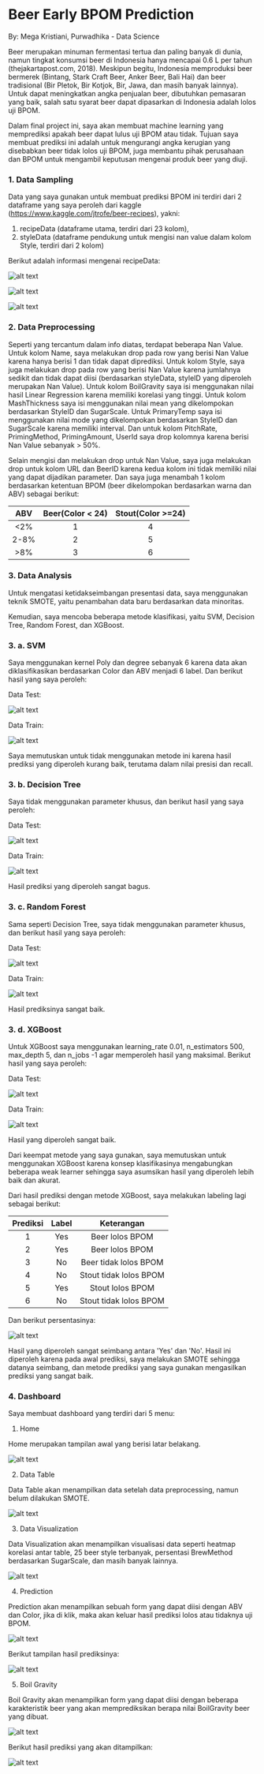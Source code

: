 # Beer Early BPOM Prediction
By: Mega Kristiani, Purwadhika - Data Science 

Beer merupakan minuman fermentasi tertua dan paling banyak di dunia, namun tingkat konsumsi beer di Indonesia hanya mencapai 0.6 L per tahun (thejakartapost.com, 2018). Meskipun begitu, Indonesia memproduksi beer bermerek (Bintang, Stark Craft Beer, Anker Beer, Bali Hai) dan beer tradisional (Bir Pletok, Bir Kotjok, Bir, Jawa, dan masih banyak lainnya). Untuk dapat meningkatkan angka penjualan beer, dibutuhkan pemasaran yang baik, salah satu syarat beer dapat dipasarkan di Indonesia adalah lolos uji BPOM.

Dalam final project ini, saya akan membuat machine learning yang memprediksi apakah beer dapat lulus uji BPOM atau tidak. Tujuan saya membuat prediksi ini adalah untuk mengurangi angka kerugian yang disebabkan beer tidak lolos uji BPOM, juga membantu pihak perusahaan dan BPOM untuk mengambil keputusan mengenai produk beer yang diuji. 

### 1. Data Sampling

Data yang saya gunakan untuk membuat prediksi BPOM ini terdiri dari 2 dataframe yang saya peroleh dari kaggle (https://www.kaggle.com/jtrofe/beer-recipes), yakni:
1. recipeData (dataframe utama, terdiri dari 23 kolom),
2. styleData (dataframe pendukung untuk mengisi nan value dalam kolom Style, terdiri dari 2 kolom)

Berikut adalah informasi mengenai recipeData:

![alt text](https://github.com/megakristiani/Final-Project/blob/master/inforeal.png)

![alt text](https://github.com/megakristiani/Final-Project/blob/master/dataframe.png)

![alt text](https://github.com/megakristiani/Final-Project/blob/master/dataframe2.png)

### 2. Data Preprocessing

Seperti yang tercantum dalam info diatas, terdapat beberapa Nan Value. Untuk kolom Name, saya melakukan drop pada row yang berisi Nan Value karena hanya berisi 1 dan tidak dapat diprediksi. Untuk kolom Style, saya juga melakukan drop pada row yang berisi Nan Value karena jumlahnya sedikit dan tidak dapat diisi (berdasarkan styleData, styleID yang diperoleh merupakan Nan Value). Untuk kolom BoilGravity saya isi menggunakan nilai hasil Linear Regression karena memiliki korelasi yang tinggi. Untuk kolom MashThickness saya isi menggunakan nilai mean yang dikelompokan berdasarkan StyleID dan SugarScale. Untuk PrimaryTemp saya isi menggunakan nilai mode yang dikelompokan berdasarkan StyleID dan SugarScale karena memiliki interval. Dan untuk kolom PitchRate, PrimingMethod, PrimingAmount, UserId saya drop kolomnya karena berisi Nan Value sebanyak > 50%.

Selain mengisi dan melakukan drop untuk Nan Value, saya juga melakukan drop untuk kolom URL dan BeerID karena kedua kolom ini tidak memiliki nilai yang dapat dijadikan parameter. Dan saya juga menambah 1 kolom berdasarkan ketentuan BPOM (beer dikelompokan berdasarkan warna dan ABV) sebagai berikut:


|  ABV  |  Beer(Color < 24) | Stout(Color >=24) |
| :---: |       :---:       |      :---:        |
|  <2%  |          1        |         4         |
|  2-8% |          2        |         5         |
|  >8%  |          3        |         6         |

### 3. Data Analysis

Untuk mengatasi ketidakseimbangan presentasi data, saya menggunakan teknik SMOTE, yaitu penambahan data baru berdasarkan data minoritas.

Kemudian, saya mencoba beberapa metode klasifikasi, yaitu SVM, Decision Tree, Random Forest, dan XGBoost.

### 3. a. SVM

Saya menggunakan kernel Poly dan degree sebanyak 6 karena data akan diklasifikasikan berdasarkan Color dan ABV menjadi 6 label. Dan berikut hasil yang saya peroleh:

Data Test:

![alt text](https://github.com/megakristiani/Final-Project/blob/master/svm%20test.png)

Data Train:

![alt text](https://github.com/megakristiani/Final-Project/blob/master/svmtrain.png)

Saya memutuskan untuk tidak menggunakan metode ini karena hasil prediksi yang diperoleh kurang baik, terutama dalam nilai presisi dan recall.

### 3. b. Decision Tree

Saya tidak menggunakan parameter khusus, dan berikut hasil yang saya peroleh:

Data Test:

![alt text](https://github.com/megakristiani/Final-Project/blob/master/dtreetest.png)

Data Train:

![alt text](https://github.com/megakristiani/Final-Project/blob/master/dtreetrain.png)

Hasil prediksi yang diperoleh sangat bagus.

### 3. c. Random Forest

Sama seperti Decision Tree, saya tidak menggunakan parameter khusus, dan berikut hasil yang saya peroleh:

Data Test:

![alt text](https://github.com/megakristiani/Final-Project/blob/master/rftest.png)

Data Train:

![alt text](https://github.com/megakristiani/Final-Project/blob/master/rftrain.png)

Hasil prediksinya sangat baik.

### 3. d. XGBoost

Untuk XGBoost saya menggunakan learning_rate 0.01, n_estimators 500, max_depth 5, dan n_jobs -1 agar memperoleh hasil yang maksimal. Berikut hasil yang saya peroleh:

Data Test:

![alt text](https://github.com/megakristiani/Final-Project/blob/master/xgtest.png)

Data Train:

![alt text](https://github.com/megakristiani/Final-Project/blob/master/xgtrain.png)

Hasil yang diperoleh sangat baik.

Dari keempat metode yang saya gunakan, saya memutuskan untuk menggunakan XGBoost karena konsep klasifikasinya mengabungkan beberapa weak learner sehingga saya asumsikan hasil yang diperoleh lebih baik dan akurat.

Dari hasil prediksi dengan metode XGBoost, saya melakukan labeling lagi sebagai berikut:

| Prediksi | Label |      Keterangan      |
|   :---:  | :---: |        :---:         |
|     1    |  Yes  |    Beer lolos BPOM   |
|     2    |  Yes  |    Beer lolos BPOM   |
|     3    |   No  | Beer tidak lolos BPOM|
|     4    |   No  |Stout tidak lolos BPOM|
|     5    |  Yes  |   Stout lolos BPOM   |
|     6    |   No  |Stout tidak lolos BPOM|

Dan berikut persentasinya:

![alt text](https://github.com/megakristiani/Final-Project/blob/master/persen.png)

Hasil yang diperoleh sangat seimbang antara 'Yes' dan 'No'. Hasil ini diperoleh karena pada awal prediksi, saya melakukan SMOTE sehingga datanya seimbang, dan metode prediksi yang saya gunakan mengasilkan prediksi yang sangat baik.

### 4. Dashboard

Saya membuat dashboard yang terdiri dari 5 menu:

1. Home

Home merupakan tampilan awal yang berisi latar belakang.

![alt text](https://github.com/megakristiani/Final-Project/blob/master/home.png)

2. Data Table

Data Table akan menampilkan data setelah data preprocessing, namun belum dilakukan SMOTE.

![alt text](https://github.com/megakristiani/Final-Project/blob/master/data.png)

3. Data Visualization

Data Visualization akan menampilkan visualisasi data seperti heatmap korelasi antar table, 25 beer style terbanyak, persentasi BrewMethod berdasarkan SugarScale, dan masih banyak lainnya.

![alt text](https://github.com/megakristiani/Final-Project/blob/master/datavis.png)

4. Prediction

Prediction akan menampilkan sebuah form yang dapat diisi dengan ABV dan Color, jika di klik, maka akan keluar hasil prediksi lolos atau tidaknya uji BPOM.

![alt text](https://github.com/megakristiani/Final-Project/blob/master/pred.png)

Berikut tampilan hasil prediksinya:

![alt text](https://github.com/megakristiani/Final-Project/blob/master/pred2.png)

5. Boil Gravity

Boil Gravity akan menampilkan form yang dapat diisi dengan beberapa karakteristik beer yang akan memprediksikan berapa nilai BoilGravity beer yang dibuat.

![alt text](https://github.com/megakristiani/Final-Project/blob/master/pred3.png)

Berikut hasil prediksi yang akan ditampilkan:

![alt text](https://github.com/megakristiani/Final-Project/blob/master/pred4.png)

